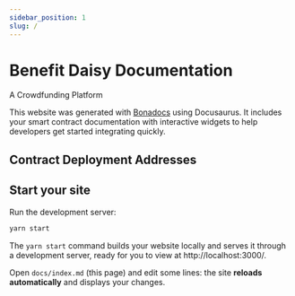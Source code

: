 ```yaml
---
sidebar_position: 1
slug: /
---
```


# Benefit Daisy Documentation

A Crowdfunding Platform


This website was generated with [Bonadocs](https://bonadocs.com/) using Docusaurus. It includes your smart contract
documentation with interactive widgets to help developers get started integrating quickly.

## Contract Deployment Addresses



## Start your site

Run the development server:

```bash
yarn start
```

The `yarn start` command builds your website locally and serves it through a development server, ready for you to view at http://localhost:3000/.

Open `docs/index.md` (this page) and edit some lines: the site **reloads automatically** and displays your changes.
